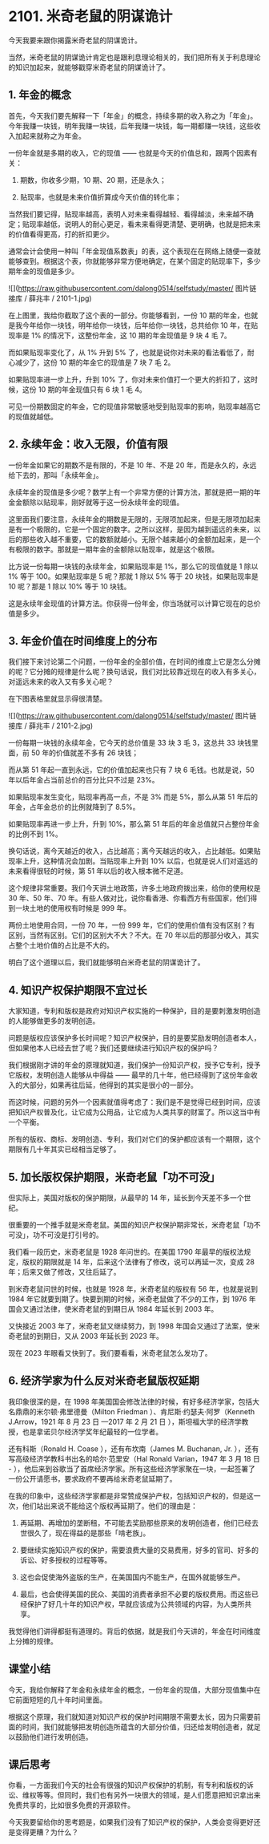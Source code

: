 # 2101. 米奇老鼠的阴谋诡计

今天我要来跟你揭露米奇老鼠的阴谋诡计。

当然，米奇老鼠的阴谋诡计肯定也是跟利息理论相关的，我们把所有关于利息理论的知识加起来，就能够戳穿米奇老鼠的阴谋诡计了。

## 1. 年金的概念

首先，今天我们要先解释一下「年金」的概念，持续多期的收入称之为「年金」。今年我赚一块钱，明年我赚一块钱，后年我赚一块钱，每一期都赚一块钱，这些收入加起来就称之为年金。

一份年金就是多期的收入，它的现值 —— 也就是今天的价值总和，跟两个因素有关：

1. 期数，你收多少期，10 期、20 期，还是永久；

2. 贴现率，也就是未来价值折算成今天价值的转化率；

当然我们要记得，贴现率越高，表明人对未来看得越轻、看得越淡，未来越不确定；贴现率越低，说明人的耐心更足，看未来看得更清楚、更明确，也就是把未来的价值看得更高，打的折扣更少。

通常会计会使用一种叫「年金现值系数表」的表，这个表现在在网络上随便一查就能够查到。根据这个表，你就能够非常方便地确定，在某个固定的贴现率下，多少期年金的现值是多少。

 


![](https://raw.githubusercontent.com/dalong0514/selfstudy/master/ 图片链接库 / 薛兆丰 / 2101-1.jpg)

 


在上图里，我给你截取了这个表的一部分。你能够看到，一份 10 期的年金，也就是我今年给你一块钱，明年给你一块钱，后年给你一块钱，总共给你 10 年，在贴现率是 1% 的情况下，这整份年金，这 10 期的年金现值是 9 块 4 毛 7。

而如果贴现率变化了，从 1% 升到 5% 了，也就是说你对未来的看法看低了，耐心减少了，这份 10 期的年金它的现值是 7 块 7 毛 2。

如果贴现率进一步上升，升到 10% 了，你对未来价值打一个更大的折扣了，这时候，这份 10 期的年金现值只有 6 块 1 毛 4。

可见一份期数固定的年金，它的现值非常敏感地受到贴现率的影响，贴现率越高它的现值就越低。

## 2. 永续年金：收入无限，价值有限

一份年金如果它的期数不是有限的，不是 10 年、不是 20 年，而是永久的，永远给下去的，那叫「永续年金」。

永续年金的现值是多少呢？数学上有一个非常方便的计算方法，那就是把一期的年金金额除以贴现率，刚好就等于这一份永续年金的现值。

这里面我们要注意，永续年金的期数是无限的，无限项加起来，但是无限项加起来是有一个极限的，它是一个固定的数字。之所以这样，是因为越到遥远的未来，以后的那些收入越不重要，它的数额就越小。无限个越来越小的金额加起来，是一个有极限的数字。那就是一期年金的金额除以贴现率，就是这个极限。

比方说一份每期一块钱的永续年金，如果贴现率是 1%，那么它的现值就是 1 除以 1% 等于 100。如果贴现率是 5 呢？那就 1 除以 5% 等于 20 块钱，如果贴现率是 10 呢？那是 1 除以 10% 等于 10 块钱。

这是永续年金现值的计算方法。你获得一份年金，你当场就可以计算它现在的总价值是多少。

## 3. 年金价值在时间维度上的分布

我们接下来讨论第二个问题，一份年金的全部价值，在时间的维度上它是怎么分摊的呢？它分摊的规律是什么呢？换句话说，我们对比较靠近现在的收入有多关心，对遥远未来的收入又有多关心呢？

在下图表格里就显示得很清楚。

 


![](https://raw.githubusercontent.com/dalong0514/selfstudy/master/ 图片链接库 / 薛兆丰 / 2101-2.jpg)

 


一份每期一块钱的永续年金，它今天的总价值是 33 块 3 毛 3，这总共 33 块钱里面，前 50 年的价值就差不多有 26 块钱；

而从第 51 年起一直到永远，它的价值加起来也只有 7 块 6 毛钱。也就是说，50 年以后年金占当前总价的百分比只不过是 23%。

如果贴现率发生变化，贴现率再高一点，不是 3% 而是 5%，那么从第 51 年后的年金，占年金总价的比例就降到了 8.5%。

如果贴现率再进一步上升，升到 10%，那么第 51 年后的年金总值就只占整份年金的比例不到 1%。

换句话说，离今天越近的收入，占比越高；离今天越远的收入，占比越低。如果贴现率上升，这种情况会加剧。当贴现率上升到 10% 以后，也就是说人们对遥远的未来看得很轻的时候，第 51 年以后的收入根本微不足道。

这个规律非常重要。我们今天讲土地政策，许多土地政府拨出来，给你的使用权是 30 年、50 年、70 年。有些人做对比，说你看香港、你看西方有些国家，他们得到一块土地的使用权有时候是 999 年。

两份土地使用合同，一份 70 年，一份 999 年，它们的使用价值有没有区别？有区别，当然有区别。它们的区别大不大？不大。在 70 年以后的那部分收入，其实占整个土地价值的占比是不大的。

明白了这个道理以后，我们就能够明白米奇老鼠的阴谋诡计了。

## 4. 知识产权保护期限不宜过长

大家知道，专利和版权是政府对知识产权实施的一种保护，目的是要刺激发明创造的人能够做更多的发明创造。

问题是版权应该保护多长时间呢？知识产权保护，目的是要奖励发明创造者本人，但如果他本人已经去世了呢？我们还要继续进行知识产权的保护吗？

我们根据刚才讲的年金的原理就知道，我们保护一份知识产权，授予它专利，授予它版权，发明创造人能够从中得益 —— 最早的几十年，他已经得到了这份年金收入的大部分，如果再往后延，他得到的其实是很小的一部分。

而这时候，问题的另外一个因素就值得考虑了：我们是不是觉得已经到时间，应该把知识产权普及化，让它成为公用品，让它成为人类共享的财富了。所以这当中有一个平衡。

所有的版权、商标、发明创造、专利，我们对它们的保护都应该有一个期限，这个期限有几十年其实已经相当足够了。

## 5. 加长版权保护期限，米奇老鼠「功不可没」

但实际上，美国对版权的保护期限，从最早的 14 年，延长到今天差不多一个世纪。

很重要的一个推手就是米奇老鼠。美国的知识产权保护期非常长，米奇老鼠「功不可没」，功不可没是打引号的。

我们看一段历史，米奇老鼠是 1928 年问世的。在美国 1790 年最早的版权法规定，版权的期限就是 14 年，后来这个法律有了修改，说可以再延一次，变成 28 年；后来又做了修改，又往后延了。

到米奇老鼠问世的时候，也就是 1928 年，米奇老鼠的版权有 56 年，也就是说到 1984 年它就要到期了。快要到期的时候，米奇老鼠做了不少的工作，到 1976 年国会又通过法律，使米奇老鼠的到期日从 1984 年延长到 2003 年。

又快接近 2003 年了，米奇老鼠又继续努力，到 1998 年国会又通过了法案，使米奇老鼠的到期日，又从 2003 年延长到 2023 年。

现在 2023 年眼看又快到了。我们要看看，米奇老鼠怎么发功了。

 


## 6. 经济学家为什么反对米奇老鼠版权延期

我印象很深的是，在 1998 年美国国会修改法律的时候，有好多经济学家，包括大名鼎鼎的米尔顿·弗里德曼（Milton Friedman ）、肯尼斯·约瑟夫·阿罗（Kenneth J.Arrow，1921 年 8 月 23 日 —2017 年 2 月 21 日 ），斯坦福大学的经济学教授，也是拿诺贝尔经济学奖年纪最轻的一位学者。

还有科斯（Ronald H. Coase ），还有布坎南（James M. Buchanan, Jr. ），还有写高级经济学教科书出名的哈尔·范里安（Hal Ronald Varian，1947 年 3 月 18 日 - ），他后来到谷歌当了首席经济学家。所有这些经济学家聚在一块，一起签署了一份公开请愿书，要求政府不要再给米奇老鼠延期了。

在我的印象中，这些经济学家都是非常赞成保护产权，包括知识产权的，但是这一次，他们站出来说不能给这个版权再延期了。他们的理由是：

1. 再延期、再增加的垄断租，不可能去奖励那些原来的发明创造者，他们已经去世很久了，现在得益的是那些「啃老族」。

2. 要继续实施知识产权的保护，需要浪费大量的交易费用，好多的官司、好多的诉讼、好多授权的过程等等。

3. 这也会促使海外盗版的生产，在美国国内不能生产，在国外就能够生产。

4. 最后，也会使得美国的民众、美国的消费者承担不必要的版权费用。而这些已经保护了好几十年的知识产权，早就应该成为公共领域的内容，为人类所共享。

我觉得他们讲得都挺有道理的。背后的依据，就是我们今天讲的，年金在时间维度上分摊的规律。

## 课堂小结

今天，我给你解释了年金和永续年金的概念，一份年金的现值，大部分现值集中在它前面短短的几十年时间里面。

根据这个原理，我们就知道对知识产权的保护时间期限不需要太长，因为只需要前面的时间，我们就能够把发明创造所蕴含的大部分价值，归还给发明创造者，就足以鼓励他们进行发明创造。

## 课后思考

你看，一方面我们今天的社会有很强的知识产权保护的机制，有专利和版权的诉讼、维权等等。但同时，我们也有另外一块很大的领域，是人们愿意把知识拿出来免费共享的，比如很多免费的开源软件。

今天我要留给你的思考题是，如果我们没有了知识产权的保护，人类会变得更好还是变得更糟？为什么？

